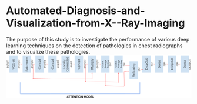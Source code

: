 # Automated-Diagnosis-and-Visualization-from-X--Ray-Imaging
The purpose of this study is to investigate the performance of various deep learning techniques on the detection of pathologies in chest radiographs and to visualize these pathologies.
![Attention Model Architecture](/Architecture.png?raw=true "Attention Model Architecture")
